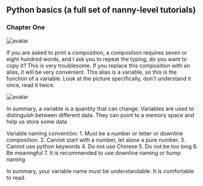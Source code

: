 ##  Python basics (a full set of nanny-level tutorials) 

###  Chapter One 

![avatar]( e91d6e62bc5444199bc1afa24f064143.png) 

 If you are asked to print a composition, a composition requires seven or eight hundred words, and I ask you to repeat the typing, do you want to copy it? This is very troublesome. If you replace this composition with an alias, it will be very convenient. This alias is a variable, so this is the function of a variable. Look at the picture specifically, don't understand it once, read it twice.   

![avatar]( 425056d8971e4f6c8aeeb85c4bb97eda.png) 

  In summary, a variable is a quantity that can change. Variables are used to distinguish between different data. They can point to a memory space and help us store some data 

Variable naming convention: 1. Must be a number or letter or downline composition. 2. Cannot start with a number, let alone a pure number. 3. Cannot use python keywords 4. Do not use Chinese 5. Do not be too long 6. Be meaningful 7. It is recommended to use downline naming or hump naming 

In summary, your variable name must be understandable. It is comfortable to read. 

